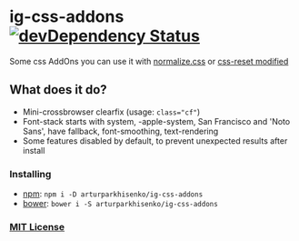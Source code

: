 # ig-css-addons [![devDependency Status](https://david-dm.org/arturparkhisenko/ig-css-addons/dev-status.svg)](https://david-dm.org/arturparkhisenko/ig-css-addons#info=devDependencies)
Some css AddOns you can use it with [normalize.css](https://github.com/necolas/normalize.css) or [css-reset modified](https://github.com/arturparkhisenko/css-reset)

## What does it do?
- Mini-crossbrowser clearfix (usage: `class="cf"`)
- Font-stack starts with system, -apple-system, San Francisco and 'Noto Sans', have fallback, font-smoothing, text-rendering
- Some features disabled by default, to prevent unexpected results after install

### Installing
- [npm](https://www.npmjs.com/): `npm i -D arturparkhisenko/ig-css-addons`
- [bower](http://bower.io): `bower i -S arturparkhisenko/ig-css-addons`

### [MIT License](LICENSE.md)
